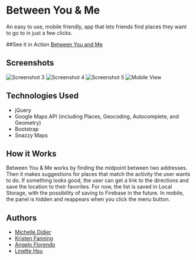 # Between You & Me
An easy to use, mobile friendly, app that lets friends find places they want to go to in just a few clicks.


##See it in Action
[Between You and Me](https://between-you-and-me.herokuapp.com/)

## Screenshots
![Screenshot 3](https://github.com/meeshyd/between-you-and-me/blob/master/assets/Images/Screenshot3.png)
![Screenshot 4](https://github.com/meeshyd/between-you-and-me/blob/master/assets/Images/Screenshot4.png)
![Screenshot 5](https://github.com/meeshyd/between-you-and-me/blob/master/assets/Images/Screenshot4.png)
![Mobile View](https://github.com/meeshyd/between-you-and-me/blob/master/assets/Images/mobile1.jpg)


## Technologies Used
- jQuery
- Google Maps API (including Places, Geocoding, Autocomplete, and Geometry)
- Bootstrap
- Snazzy Maps

## How it Works
Between You & Me works by finding the midpoint between two addresses. Then it makes suggestions for places that match the activity the user wants to do. If something looks good, the user can get a link to the directions and save the location to their favorites. For now, the list is saved in Local Storage, with the possibility of saving to Firebase in the future. In mobile, the panel is hidden and reappears when you click the menu button. 

## Authors
- [Michelle Didier](https://github.com/meeshyd)
- [Kristen Fanning](https://github.com/kfanning19)
- [Angelo Florendo](https://github.com/aflorend)
- [Linette Hsu](https://github.com/llh914)
